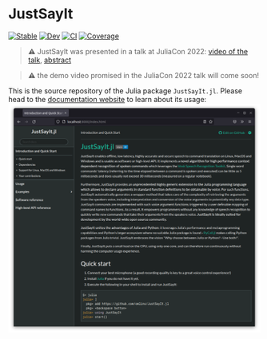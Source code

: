 # JustSayIt

[![Stable](https://img.shields.io/badge/docs-stable-blue.svg)](https://omlins.github.io/JustSayIt.jl/stable)
[![Dev](https://img.shields.io/badge/docs-dev-blue.svg)](https://omlins.github.io/JustSayIt.jl/dev)
[![CI](https://github.com/omlins/JustSayIt.jl/actions/workflows/CI.yml/badge.svg?branch=main)](https://github.com/omlins/JustSayIt.jl/actions/workflows/CI.yml?query=branch%3Amain)
[![Coverage](https://codecov.io/gh/omlins/JustSayIt.jl/branch/main/graph/badge.svg)](https://codecov.io/gh/omlins/JustSayIt.jl)

> :warning: JustSayIt was presented in a talk at JuliaCon 2022: [video of the talk](https://www.youtube.com/watch?v=W7oQb7pLc04), [abstract](https://pretalx.com/juliacon-2022/talk/H3N8UN)

> :warning: the demo video promised in the JuliaCon 2022 talk will come soon!

This is the source repository of the Julia package `JustSayIt.jl`. Please head to the [documentation website](https://omlins.github.io/JustSayIt.jl) to learn about its usage:
[![Preview](docs/preview.png)](https://omlins.github.io/JustSayIt.jl/)
